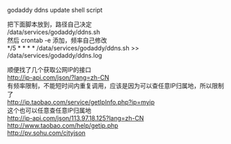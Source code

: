 godaddy ddns update shell script

把下面脚本放到，路径自己决定  
/data/services/godaddy/ddns.sh  
然后 crontab -e 添加，频率自己修改  
*/5 * * * * /data/services/godaddy/ddns.sh >> /data/services/godaddy/ddns.log  

顺便找了几个获取公网IP的接口  
http://ip-api.com/json/?lang=zh-CN  
有频率限制，不能短时间内重复调用，应该是因为可以查任意IP归属地，所以限制了  
http://ip.taobao.com/service/getIpInfo.php?ip=myip  
这个也可以任意查任意IP归属地  
http://ip-api.com/json/113.97.18.125?lang=zh-CN  
http://www.taobao.com/help/getip.php  
http://pv.sohu.com/cityjson

